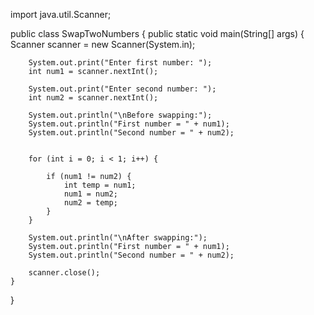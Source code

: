 import java.util.Scanner;

public class SwapTwoNumbers {
    public static void main(String[] args) {
        Scanner scanner = new Scanner(System.in);

        
        System.out.print("Enter first number: ");
        int num1 = scanner.nextInt();

        System.out.print("Enter second number: ");
        int num2 = scanner.nextInt();

        System.out.println("\nBefore swapping:");
        System.out.println("First number = " + num1);
        System.out.println("Second number = " + num2);

    
        for (int i = 0; i < 1; i++) {
            
            if (num1 != num2) {
                int temp = num1; 
                num1 = num2;     
                num2 = temp;    
            }
        }

        System.out.println("\nAfter swapping:");
        System.out.println("First number = " + num1);
        System.out.println("Second number = " + num2);

        scanner.close();
    }
}